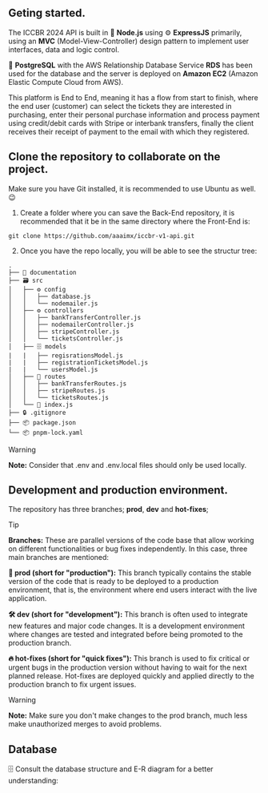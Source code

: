 ## Geting started.

The ICCBR 2024 API is built in 🚀 **Node.js** using ⚙️ **ExpressJS** primarily, using an **MVC** (Model-View-Controller) design pattern to implement user interfaces, data and logic control.

🦣 **PostgreSQL** with the AWS Relationship Database Service **RDS** has been used for the database and the server is deployed on **Amazon EC2** (Amazon Elastic Compute Cloud from AWS).

This platform is End to End, meaning it has a flow from start to finish, where the end user (customer) can select the tickets they are interested in purchasing, enter their personal purchase information and process payment using credit/debit cards with Stripe or interbank transfers, finally the client receives their receipt of payment to the email with which they registered.

## Clone the repository to collaborate on the project.

Make sure you have Git installed, it is recommended to use Ubuntu as well. 😉

1. Create a folder where you can save the Back-End repository, it is recommended that it be in the same directory where the Front-End is:

```
git clone https://github.com/aaaimx/iccbr-v1-api.git
```

2. Once you have the repo locally, you will be able to see the structur tree:

```
.
├── 📄 documentation
├── 🗃️ src
│   ├── ⚙️ config
│   │   ├── database.js
│   │   └── nodemailer.js
│   ├── ⚙️ controllers
│   │   ├── bankTransferController.js
│   │   ├── nodemailerController.js
│   │   ├── stripeController.js
│   │   └── ticketsController.js
│   ├── 🗄️ models
|   |   ├── regisrationsModel.js
|   |   ├── registrationTicketsModel.js
|   |   └── usersModel.js
│   ├── 🌱 routes
│   │   ├── bankTransferRoutes.js
│   │   ├── stripeRoutes.js
│   │   └── ticketsRoutes.js
│   └── 🚀 index.js
├── 🔒 .gitignore
├── 📦 package.json
└── 📦 pnpm-lock.yaml
```

> [!WARNING]
> **Note:** Consider that .env and .env.local files should only be used locally.

## Development and production environment.

The repository has three branches; **prod**, **dev** and **hot-fixes**;

> [!TIP]
> **Branches:** These are parallel versions of the code base that allow working on different functionalities or bug fixes independently. In this case, three main branches are mentioned:

**🚀 prod (short for "production"):** This branch typically contains the stable version of the code that is ready to be deployed to a production environment, that is, the environment where end users interact with the live application.

**🛠️ dev (short for "development"):** This branch is often used to integrate new features and major code changes. It is a development environment where changes are tested and integrated before being promoted to the production branch.

**🔥 hot-fixes (short for "quick fixes"):** This branch is used to fix critical or urgent bugs in the production version without having to wait for the next planned release. Hot-fixes are deployed quickly and applied directly to the production branch to fix urgent issues.

> [!WARNING]
> **Note:** Make sure you don't make changes to the prod branch, much less make unauthorized merges to avoid problems.

## Database

🗄️ Consult the database structure and E-R diagram for a better understanding:
